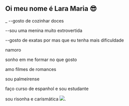 ## Oi meu nome é Lara Maria 😎
_
--gosto de cozinhar doces  


--sou uma menina muito extrovertida


--gosto de exatas por mas que eu tenha mais dificuldade

namoro

sonho em me formar no que gosto

amo filmes de romances 

sou palmeirense

faço curso de espanhol e sou estudante

sou risonha e carismática
![](https://media1.tenor.com/m/0bEioByAZlkAAAAC/te-amo-palmeiras-palmeiras.gif).
